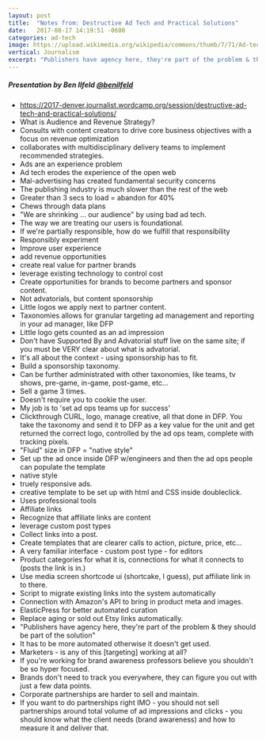 ```yaml
---
layout: post
title:  "Notes from: Destructive Ad Tech and Practical Solutions"
date:   2017-08-17 14:19:51 -0600
categories: ad-tech
image: https://upload.wikimedia.org/wikipedia/commons/thumb/7/71/Ad-tech_London_2010_%284%29.JPG/1600px-Ad-tech_London_2010_%284%29.JPG
vertical: Journalism
excerpt: "Publishers have agency here, they're part of the problem & they should be part of the solution"
---
```


##### Presentation by Ben Ilfeld [@benilfeld](https://twitter.com/benilfeld)

 - https://2017-denver.journalist.wordcamp.org/session/destructive-ad-tech-and-practical-solutions/
 - What is Audience and Revenue Strategy?
  - Consults with content creators to drive core business objectives with a focus on revenue optimization
  - collaborates with multidisciplinary delivery teams to implement recommended strategies.
 - Ads are an experience problem
 - Ad tech erodes the experience of the open web
 - Mal-advertising has created fundamental security concerns
 - The publishing industry is much slower than the rest of the web
 - Greater than 3 secs to load = abandon for 40%
 - Chews through data plans
 - "We are shrinking ... our audience" by using bad ad tech.
 - The way we are treating our users is foundational.
 - If we're partially responsible, how do we fulfill that responsibility
 - Responsibly experiment
  - Improve user experience
  - add revenue opportunities
  - create real value for partner brands
  - leverage existing technology to control cost
 - Create opportunities for brands to become partners and sponsor content.
  - Not advatorials, but content sponsorship
  - Little logos we apply next to partner content.
  - Taxonomies allows for granular targeting
  ad management and reporting in your ad manager, like DFP
  - Little logo gets counted as an ad impression
  - Don't have Supported By and Advatorial stuff live on the same site; if you must be VERY clear about what is advatorial.
  - It's all about the context - using sponsorship has to fit.
  - Build a sponsorship taxonomy.
  - Can be further administrated with other taxonomies, like teams, tv shows, pre-game, in-game, post-game, etc...
  - Sell a game 3 times.
  - Doesn't require you to cookie the user.
  - My job is to 'set ad ops teams up for success'
  - Clickthrough CURL, logo, manage creative, all that done in DFP. You take the taxonomy and send it to DFP as a key value for the unit and get returned the correct logo, controlled by the ad ops team, complete with tracking pixels.
 - "Fluid" size in DFP = "native style"
  - Set up the ad once inside DFP w/engineers and then the ad ops people can populate the template
  - native style
  - truely responsive ads.
  - creative template to be set up with html and CSS inside doubleclick.
  - Uses professional tools
 - Affiliate links
  - Recognize that affiliate links are content
  - leverage custom post types
  - Collect links into a post.
  - Create templates that are clearer calls to action, picture, price, etc...
  - A very familiar interface - custom post type - for editors
  - Product categories for what it is, connections for what it connects to (posts the link is in.)
  - Use media screen shortcode ui (shortcake, I guess), put affiliate link in to there.
  - Script to migrate existing links into the system automatically
  - Connection with Amazon's API to bring in product meta and images.
  - ElasticPress for better automated curation
  - Replace aging or sold out Etsy links automatically.
  - "Publishers have agency here, they're part of the problem & they should be part of the solution"
  - It has to be more automated otherwise it doesn't get used.
 - Marketers - is any of this [targeting] working at all?
 - If you're working for brand awareness professors believe you shouldn't be so hyper focused.
 - Brands don't need to track you everywhere, they can figure you out with just a few data points.
 - Corporate partnerships are harder to sell and maintain.
 - If you want to do partnerships right IMO - you should not sell partnerships around total volume of ad impressions and clicks - you should know what the client needs (brand awareness) and how to measure it and deliver that.

